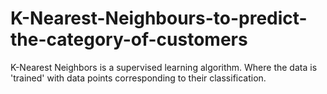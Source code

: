 # K-Nearest-Neighbours-to-predict-the-category-of-customers
K-Nearest Neighbors is a supervised learning algorithm. Where the data is 'trained' with data points corresponding to their classification.

